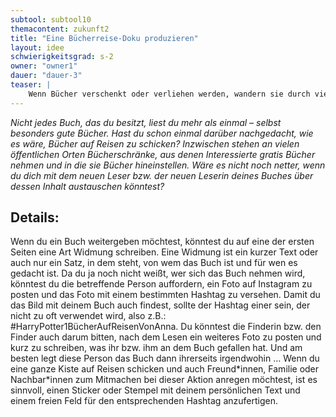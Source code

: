 ```yaml
---
subtool: subtool10
themacontent: zukunft2
title: "Eine Bücherreise-Doku produzieren"
layout: idee
schwierigkeitsgrad: s-2
owner: "owner1"
dauer: "dauer-3"
teaser: |
    Wenn Bücher verschenkt oder verliehen werden, wandern sie durch viele Hände – berichte darüber!
---
```


*Nicht jedes Buch, das du besitzt, liest du mehr als einmal – selbst besonders gute Bücher. Hast du schon einmal darüber nachgedacht, wie es wäre, Bücher auf Reisen zu schicken? Inzwischen stehen an vielen öffentlichen Orten Bücherschränke, aus denen Interessierte gratis Bücher nehmen und in die sie Bücher hineinstellen. Wäre es nicht noch netter, wenn du dich mit dem neuen Leser bzw. der neuen Leserin deines Buches über dessen Inhalt austauschen könntest?*

## Details:
Wenn du ein Buch weitergeben möchtest, könntest du auf eine der ersten Seiten eine Art Widmung schreiben. Eine Widmung ist ein kurzer Text oder auch nur ein Satz, in dem steht, von wem das Buch ist und für wen es gedacht ist. Da du ja noch nicht weißt, wer sich das Buch nehmen wird, könntest du die betreffende Person auffordern, ein Foto auf Instagram zu posten und das Foto mit einem bestimmten Hashtag zu versehen. Damit du das Bild mit deinem Buch auch findest, sollte der Hashtag einer sein, der nicht zu oft verwendet wird, also z.B.: #HarryPotter1BücherAufReisenVonAnna. Du könntest die Finderin bzw. den Finder auch darum bitten, nach dem Lesen ein weiteres Foto zu posten und kurz zu schreiben, was ihr bzw. ihm an dem Buch gefallen hat. Und am besten legt diese Person das Buch dann ihrerseits irgendwohin …
Wenn du eine ganze Kiste auf Reisen schicken und auch Freund\*innen, Familie oder Nachbar\*innen zum Mitmachen bei dieser Aktion anregen möchtest, ist es sinnvoll, einen Sticker oder Stempel mit deinem persönlichen Text und einem freien Feld für den entsprechenden Hashtag anzufertigen.
